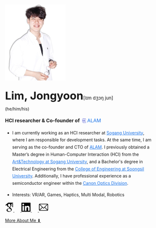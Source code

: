 <!-- markdownlint-disable first-line-h1 -->

<style>
  /* Default line spacing for larger screens */
  p {
    line-height: 1.7 !important;
  }

  /* Adjust line spacing for mobile devices */
  @media screen and (max-width: 600px) {
    p {
      line-height: 1.3 !important;
    }
  }
</style>

<img src="images/me2.png" width="200px" alt="LJY"><br/>

<span style="font-size: 36px;"> <strong>Lim, Jongyoon</strong></span><span style="font-size: 15px;">[lɪm dʒɔŋ jun]</span>
<br>(he/him/his)<br>

<span style="font-size: 16px;"><strong>HCI researcher & Co-founder of&nbsp;</strong><a href="http://www.alamvr.com/" style="text-decoration:none; color:#1a73e8;">
  <img src="icons/ALAMBlue.png" alt="ALAM" style="height:15px; vertical-align:-2px;"/>
  <span style="font-size:16px; color:#1a73e8;">ALAM</span>
</a></span>

- <p>I am currently working as an HCI researcher at <a href="http://creative.sogang.ac.kr" style="color:#1a73e8;">Sogang University</a>, where I am responsible for development tasks. At the same time, I am serving as the co-founder and CTO of <a href="http://www.alamvr.com/" style="color:#1a73e8;">ALAM</a>. I previously obtained a Master’s degree in Human-Computer Interaction (HCI) from the <a href="http://creative.sogang.ac.kr" style="color:#1a73e8;">Art&Technology at Sogang University</a>, and a Bachelor's degree in Electrical Engineering from the <a href="https://eng.ssu.ac.kr" style="color:#1a73e8;">College of Engineering at Soongsil University</a>. Additionally, I have professional experience as a semiconductor engineer within the <a href="https://global.canon/en/product/indtech/semicon/" style="color:#1a73e8;">Canon Optics Division</a>.
</p>

- <p style="font-size: 14px;">Interests: VR/AR, Games, Haptics, Multi Modal, Robotics</p>

<a href="https://scholar.google.co.kr/citations?user=5JElU_AAAAAJ&hl=en&oi=sra">
    <img src="icons/GS2.png" alt="GoogleScholar" height="30">
</a>&nbsp;&nbsp;&nbsp;&nbsp;&nbsp;<a href="https://www.linkedin.com/in/jongyoon-lim-b28421210/">
    <img src="icons/Linkedin2.png" alt="linkedin" height="30">
</a>&nbsp;&nbsp;&nbsp;&nbsp;&nbsp;<a href="mailto:limjy.kor@gmail.com">
    <img src="icons/mailpng.png" alt="mail" height="30">
</a>

[More About Me ⬇](#publications)


<!-- ![color](#f0f0f0) -->

<!-- ![](/_media/icon.svg) -->
